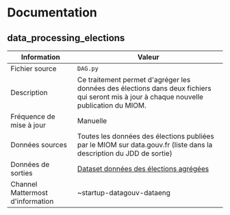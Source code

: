# Documentation

## data_processing_elections

| Information | Valeur |
| -------- | -------- |
| Fichier source     | `DAG.py`     |
| Description | Ce traitement permet d'agréger les données des élections dans deux fichiers qui seront mis à jour à chaque nouvelle publication du MIOM. |
| Fréquence de mise à jour | Manuelle |
| Données sources | Toutes les données des élections publiées par le MIOM sur data.gouv.fr (liste dans la description du JDD de sortie)|
| Données de sorties | [Dataset données des élections agrégées](https://www.data.gouv.fr/datasets/donnees-des-elections-agregees/) |
| Channel Mattermost d'information | ~startup-datagouv-dataeng |
